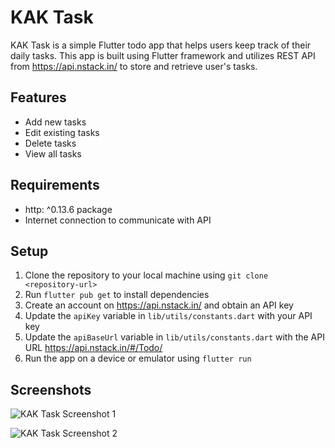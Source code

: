 # KAK Task

KAK Task is a simple Flutter todo app that helps users keep track of their daily tasks. This app is built using Flutter framework and utilizes REST API from https://api.nstack.in/ to store and retrieve user's tasks.

## Features

- Add new tasks
- Edit existing tasks
- Delete tasks
- View all tasks

## Requirements

- http: ^0.13.6 package
- Internet connection to communicate with API

## Setup

1. Clone the repository to your local machine using `git clone <repository-url>`
2. Run `flutter pub get` to install dependencies
3. Create an account on https://api.nstack.in/ and obtain an API key
4. Update the `apiKey` variable in `lib/utils/constants.dart` with your API key
5. Update the `apiBaseUrl` variable in `lib/utils/constants.dart` with the API URL https://api.nstack.in/#/Todo/
6. Run the app on a device or emulator using `flutter run`

## Screenshots

![KAK Task Screenshot 1](https://user-images.githubusercontent.com/12345678/12345678/12345678.png)

![KAK Task Screenshot 2](https://user-images.githubusercontent.com/12345678/12345678/12345678.png)

